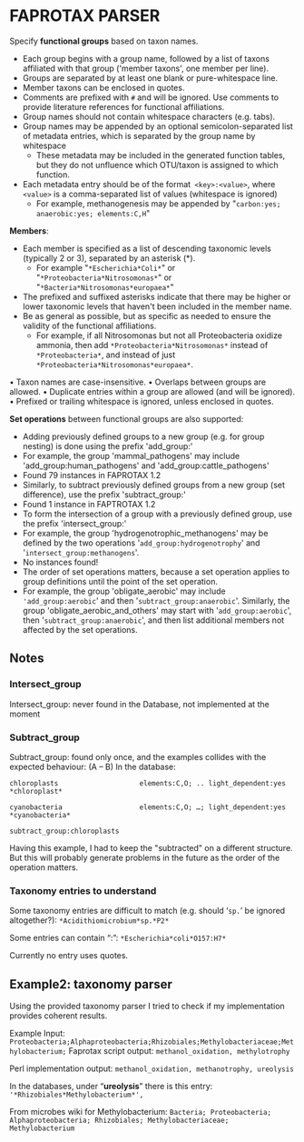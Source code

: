 # FAPROTAX PARSER

Specify **functional groups** based on taxon names.
* Each group begins with a group name, followed by a list of taxons affiliated with that group ('member taxons', one member per line).
* Groups are separated by at least one blank or pure-whitespace line.
* Member taxons can be enclosed in quotes.
* Comments are prefixed with `#` and will be ignored. Use comments to provide literature references for functional affiliations.
* Group names should not contain whitespace characters (e.g. tabs).
* Group names may be appended by an optional semicolon-separated list of metadata entries, which is separated by the group name by whitespace
  * These metadata may be included in the generated function tables, but they do not unfluence which OTU/taxon is assigned to which function.
 *  Each metadata entry should be of the format` <key>:<value>`, where `<value>` is a comma-separated list of values (whitespace is ignored)
    * For example, methanogenesis may be appended by "`carbon:yes; anaerobic:yes; elements:C,H`"

**Members**:
* Each member is specified as a list of descending taxonomic levels (typically 2 or 3), separated by an asterisk (*).
  * For example "`*Escherichia*Coli*`" or "`*Proteobacteria*Nitrosomonas*`" or "`*Bacteria*Nitrosomonas*europaea*`"
* The prefixed and suffixed asterisks indicate that there may be higher or lower taxonomic levels that haven't been included in the member name.
* Be as general as possible, but as specific as needed to ensure the validity of the functional affiliations.
  * For example, if all Nitrosomonas but not all Proteobacteria oxidize ammonia, then add `*Proteobacteria*Nitrosomonas*` instead of `*Proteobacteria*`, and instead of just `*Proteobacteria*Nitrosomonas*europaea*`.

•	Taxon names are case-insensitive.
•	Overlaps between groups are allowed.
•	Duplicate entries within a group are allowed (and will be ignored).
•	Prefixed or trailing whitespace is ignored, unless enclosed in quotes.

**Set operations** between functional groups are also supported:
* Adding previously defined groups to a new group (e.g. for group nesting) is done using the prefix 'add_group:'
 * For example, the group 'mammal_pathogens' may include 'add_group:human_pathogens' and 'add_group:cattle_pathogens'
 * Found 79 instances in FAPROTAX 1.2
* Similarly, to subtract previously defined groups from a new group (set difference), use the prefix 'subtract_group:'
 * Found 1 instance in FAPTROTAX 1.2
* To form the intersection of a group with a previously defined group, use the prefix 'intersect_group:'
 * For example, the group 'hydrogenotrophic_methanogens' may be defined by the two operations '`add_group:hydrogenotrophy`' and '`intersect_group:methanogens`'.
 * No instances found!
* The order of set operations matters, because a set operation applies to group definitions until the point of the set operation.
 * For example, the group 'obligate_aerobic' may include `'add_group:aerobic`' and then '`subtract_group:anaerobic`'. Similarly, the group 'obligate_aerobic_and_others' may start with '`add_group:aerobic`', then '`subtract_group:anaerobic`', and then list additional members not affected by the set operations.

	
## Notes

### Intersect_group
Intersect_group: never found in the Database, not implemented at the moment

### Subtract_group
Subtract_group: found only once, and the examples collides with the expected behaviour:  (A – B)
In the database:

```
chloroplasts                    elements:C,O; .. light_dependent:yes
*chloroplast*
```
```
cyanobacteria                   elements:C,O; …; light_dependent:yes
*cyanobacteria*
```
`subtract_group:chloroplasts`

Having this example, I had to keep the "subtracted" on a different structure. But this will probably generate problems in the future as the order of the operation matters.

### Taxonomy entries to understand
Some taxonomy entries are difficult to match (e.g. should ‘`sp.`’ be ignored altogether?):
`*Acidithiomicrobium*sp.*P2*`

Some entries can contain “:”:
`*Escherichia*coli*O157:H7*`

Currently no entry uses quotes.

## Example2: taxonomy parser
Using the provided taxonomy parser I tried to check if my implementation provides coherent results.

Example Input: 
`Proteobacteria;Alphaproteobacteria;Rhizobiales;Methylobacteriaceae;Methylobacterium;`
Faprotax script output:
`methanol_oxidation, methylotrophy`

Perl implementation output:
`methanol_oxidation, methanotrophy, ureolysis`

In the databases, under “**ureolysis**” there is this entry:
          `'*Rhizobiales*Methylobacterium*',`

From microbes wiki for Methylobacterium: 
`Bacteria; Proteobacteria; Alphaproteobacteria; Rhizobiales; Methylobacteriaceae; Methylobacterium
`

